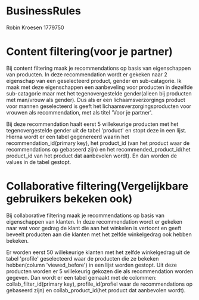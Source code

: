 # BusinessRules
Robin Kroesen
1779750

# Content filtering(voor je partner)

Bij content filtering maak je recommendations op basis van eigenschappen van producten.
In deze recommendation wordt er gekeken naar 2 eigenschap van een geselecteerd product, gender en sub-catagorie.
Ik maak met deze eigenschappen een aanbeveling voor producten in dezelfde sub-catagorie maar met het tegenovergestelde gender(alleen bij producten met man/vrouw als gender).
Dus als er een lichaamsverzorgings product voor mannen geselecteerd is geeft het lichaamsverzorgingsproducten voor vrouwen als recommendation, met als titel 'Voor je partner'.

Bij deze recommendation haalt eerst 5 willekeurige producten met het tegenovergestelde gender uit de tabel 'product' en stopt deze in een lijst. 
Hierna wordt er een tabel gegenereerd waarin het recommendation_id(primary key), het product_id (van het product waar de recommendations op gebaseerd zijn) en het recommended_product_id(het product_id van het product dat aanbevolen wordt).
En dan worden de values in de tabel gestopt.

# Collaborative filtering(Vergelijkbare gebruikers bekeken ook)

Bij collaborative filtering maak je recommendations op basis van eigenschappen van klanten.
In deze recommendation wordt er gekeken naar wat voor gedrag de klant die aan het winkelen is vertoont en geeft beveelt producten aan die klanten met het zelfde winkelgedrag ook hebben bekeken.

Er worden eerst 50 willekeurige klanten met het zelfde winkelgedrag uit de tabel 'profile' geselecteerd waar de producten die ze bekeken hebben(column 'viewed_before') in een lijst worden gestopt. 
Uit deze producten worden er 5 willekeurig gekozen die als recommendation worden gegeven.
Dan wordt er een tabel gemaakt met de colommen: collab_filter_id(primary key), profile_id(profiel waar de recommendations op gebaseerd zijn) en collab_product_id(het product dat aanbevolen wordt).
